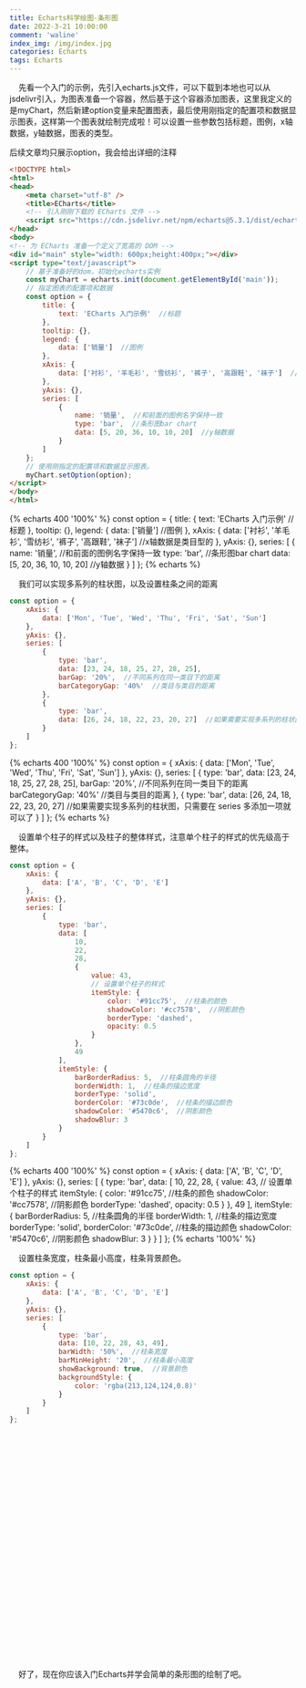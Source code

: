 ```yaml
---
title: Echarts科学绘图-条形图
date: 2022-3-21 10:00:00
comment: 'waline'
index_img: /img/index.jpg
categories: Echarts
tags: Echarts
---
```


&nbsp;&nbsp;&nbsp;&nbsp;先看一个入门的示例，先引入echarts.js文件，可以下载到本地也可以从jsdelivr引入，为图表准备一个容器，然后基于这个容器添加图表，这里我定义的是myChart，然后新建option变量来配置图表，最后使用刚指定的配置项和数据显示图表，这样第一个图表就绘制完成啦！可以设置一些参数包括标题，图例，x轴数据，y轴数据，图表的类型。


<p class="note note-primary">后续文章均只展示option，我会给出详细的注释</p>


```html
<!DOCTYPE html>
<html>
<head>
    <meta charset="utf-8" />
    <title>ECharts</title>
    <!-- 引入刚刚下载的 ECharts 文件 -->
    <script src="https://cdn.jsdelivr.net/npm/echarts@5.3.1/dist/echarts.js"></script>
</head>
<body>
<!-- 为 ECharts 准备一个定义了宽高的 DOM -->
<div id="main" style="width: 600px;height:400px;"></div>
<script type="text/javascript">
    // 基于准备好的dom，初始化echarts实例
    const myChart = echarts.init(document.getElementById('main'));
    // 指定图表的配置项和数据
    const option = {
        title: {
            text: 'ECharts 入门示例'  //标题
        },
        tooltip: {},
        legend: {
            data: ['销量']  //图例
        },
        xAxis: {
            data: ['衬衫', '羊毛衫', '雪纺衫', '裤子', '高跟鞋', '袜子']  //x轴数据是类目型的
        },
        yAxis: {},
        series: [
            {
                name: '销量',  //和前面的图例名字保持一致
                type: 'bar',  //条形图bar chart
                data: [5, 20, 36, 10, 10, 20]  //y轴数据
            }
        ]
    };
    // 使用刚指定的配置项和数据显示图表。
    myChart.setOption(option);
</script>
</body>
</html>
```

<script src="https://cdn.jsdelivr.net/npm/echarts@4.8.0/dist/echarts.min.js"></script>
{% echarts 400 '100%' %}
    const option = {
        title: {
            text: 'ECharts 入门示例'  //标题
        },
        tooltip: {},
        legend: {
            data: ['销量']  //图例
        },
        xAxis: {
            data: ['衬衫', '羊毛衫', '雪纺衫', '裤子', '高跟鞋', '袜子']  //x轴数据是类目型的
        },
        yAxis: {},
        series: [
            {
                name: '销量',  //和前面的图例名字保持一致
                type: 'bar',  //条形图bar chart
                data: [5, 20, 36, 10, 10, 20]  //y轴数据
            }
        ]
    };
{% echarts %}

&nbsp;&nbsp;&nbsp;&nbsp;我们可以实现多系列的柱状图，以及设置柱条之间的距离

```js
const option = {
    xAxis: {
        data: ['Mon', 'Tue', 'Wed', 'Thu', 'Fri', 'Sat', 'Sun']
    },
    yAxis: {},
    series: [
        {
            type: 'bar',
            data: [23, 24, 18, 25, 27, 28, 25],
            barGap: '20%',  //不同系列在同一类目下的距离
            barCategoryGap: '40%'  //类目与类目的距离
        },
        {
            type: 'bar',
            data: [26, 24, 18, 22, 23, 20, 27]  //如果需要实现多系列的柱状图，只需要在 series 多添加一项就可以了
        }
    ]
};
```

{% echarts 400 '100%' %}
    const option = {
        xAxis: {
            data: ['Mon', 'Tue', 'Wed', 'Thu', 'Fri', 'Sat', 'Sun']
        },
        yAxis: {},
        series: [
            {
                type: 'bar',
                data: [23, 24, 18, 25, 27, 28, 25],
                barGap: '20%',  //不同系列在同一类目下的距离
                barCategoryGap: '40%'  //类目与类目的距离
            },
            {
                type: 'bar',
                data: [26, 24, 18, 22, 23, 20, 27]  //如果需要实现多系列的柱状图，只需要在 series 多添加一项就可以了
            }
        ]
    };
{% echarts %}

&nbsp;&nbsp;&nbsp;&nbsp;设置单个柱子的样式以及柱子的整体样式，注意单个柱子的样式的优先级高于整体。
```js
const option = {
    xAxis: {
        data: ['A', 'B', 'C', 'D', 'E']
    },
    yAxis: {},
    series: [
        {
            type: 'bar',
            data: [
                10,
                22,
                28,
                {
                    value: 43,
                    // 设置单个柱子的样式
                    itemStyle: {
                        color: '#91cc75',  //柱条的颜色
                        shadowColor: '#cc7578',  //阴影颜色
                        borderType: 'dashed',
                        opacity: 0.5
                    }
                },
                49
            ],
            itemStyle: {
                barBorderRadius: 5,  //柱条圆角的半径
                borderWidth: 1,  //柱条的描边宽度
                borderType: 'solid',
                borderColor: '#73c0de',  //柱条的描边颜色
                shadowColor: '#5470c6',  //阴影颜色
                shadowBlur: 3
            }
        }
    ]
};
```


{% echarts 400 '100%' %}
    const option = {
        xAxis: {
            data: ['A', 'B', 'C', 'D', 'E']
        },
        yAxis: {},
        series: [
            {
                type: 'bar',
                data: [
                    10,
                    22,
                    28,
                    {
                        value: 43,
                        // 设置单个柱子的样式
                        itemStyle: {
                            color: '#91cc75',  //柱条的颜色
                            shadowColor: '#cc7578',  //阴影颜色
                            borderType: 'dashed',
                            opacity: 0.5
                        }
                    },
                    49
                ],
                itemStyle: {
                    barBorderRadius: 5,  //柱条圆角的半径
                    borderWidth: 1,  //柱条的描边宽度
                    borderType: 'solid',
                    borderColor: '#73c0de',  //柱条的描边颜色
                    shadowColor: '#5470c6',  //阴影颜色
                    shadowBlur: 3
                }
            }
        ]
    };
{% echarts '100%' %}

&nbsp;&nbsp;&nbsp;&nbsp;设置柱条宽度，柱条最小高度，柱条背景颜色。
```js
const option = {
    xAxis: {
        data: ['A', 'B', 'C', 'D', 'E']
    },
    yAxis: {},
    series: [
        {
            type: 'bar',
            data: [10, 22, 28, 43, 49],
            barWidth: '50%',  //柱条宽度
            barMinHeight: '20',  //柱条最小高度
            showBackground: true,  //背景颜色
            backgroundStyle: {
                color: 'rgba(213,124,124,0.8)'
            }
        }
    ]
};
```

<!DOCTYPE html>
<html>
<head>
    <meta charset="utf-8" />
    <title>ECharts</title>
    <script src="https://cdn.jsdelivr.net/npm/echarts@5.3.1/dist/echarts.js"></script>
</head>
<body>
<div id="main" style="width: 600px;height:400px;"></div>
<script type="text/javascript">
    const myChart = echarts.init(document.getElementById('main'));
    const option = {
        xAxis: {
            data: ['A', 'B', 'C', 'D', 'E']
        },
        yAxis: {},
        series: [
            {
                type: 'bar',
                data: [10, 22, 28, 43, 49],
                barWidth: '50%',  //柱条宽度
                barMinHeight: '20',  //柱条最小高度
                showBackground: true,  //背景颜色
                backgroundStyle: {
                    color: 'rgba(213,124,124,0.8)'
                }
            }
        ]
    };
    myChart.setOption(option);
</script>
</body>
</html>

&nbsp;&nbsp;&nbsp;&nbsp;好了，现在你应该入门Echarts并学会简单的条形图的绘制了吧。
